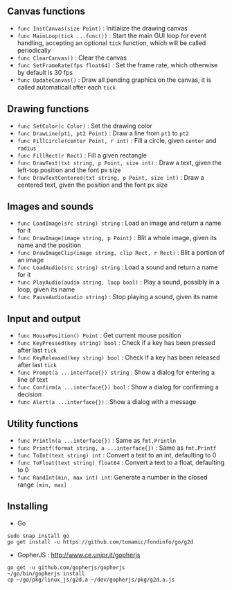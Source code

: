 ## Canvas functions

- `func InitCanvas(size Point)` : Initialize the drawing canvas
- `func MainLoop(tick ...func())` : Start the main GUI loop for event handling, accepting an optional `tick` function, which will be called periodically
- `func ClearCanvas()` : Clear the canvas
- `func SetFrameRate(fps float64)` : Set the frame rate, which otherwise by default is 30 fps
- `func UpdateCanvas()` : Draw all pending graphics on the canvas, it is called automaticall after each `tick`

## Drawing functions

- `func SetColor(c Color)` : Set the drawing color
- `func DrawLine(pt1, pt2 Point)` : Draw a line from `pt1` to `pt2`
- `func FillCircle(center Point, r int)` : Fill a circle, given `center` and `radius`
- `func FillRect(r Rect)` : Fill a given rectangle
- `func DrawText(txt string, p Point, size int)` : Draw a text, given the left-top position and the font px size
- `func DrawTextCentered(txt string, p Point, size int)` : Draw a centered text, given the position and the font px size

## Images and sounds

- `func LoadImage(src string) string` : Load an image and return a name for it
- `func DrawImage(image string, p Point)` : Blit a whole image, given its name and the position
- `func DrawImageClip(image string, clip Rect, r Rect)` : Blit a portion of an image
- `func LoadAudio(src string) string` : Load a sound and return a name for it
- `func PlayAudio(audio string, loop bool)` : Play a sound, possibly in a loop, given its name
- `func PauseAudio(audio string)` : Stop playing a sound, given its name

## Input and output

- `func MousePosition() Point` : Get current mouse position
- `func KeyPressed(key string) bool` : Check if a key has been pressed after last `tick`
- `func KeyReleased(key string) bool` : Check if a key has been released after last `tick`
- `func Prompt(a ...interface{}) string` : Show a dialog for entering a line of text
- `func Confirm(a ...interface{}) bool` : Show a dialog for confirming a decision
- `func Alert(a ...interface{})` : Show a dialog with a message

## Utility functions

- `func Println(a ...interface{})` : Same as `fmt.Println`
- `func Printf(format string, a ...interface{})` : Same as `fmt.Printf`
- `func ToInt(text string) int` : Convert a text to an int, defaulting to 0
- `func ToFloat(text string) float64` : Convert a text to a float, defaulting to 0
- `func RandInt(min, max int) int`: Generate a number in the closed range `[min, max]`

## Installing

- Go
```
sudo snap install go
go get install -u https://github.com/tomamic/fondinfo/go/g2d
```

- GopherJS : <http://www.ce.unipr.it/gopherjs>
```
go get -u github.com/gopherjs/gopherjs
~/go/bin/gopherjs install
cp ~/go/pkg/linux_js/g2d.a ~/dev/gopherjs/pkg/g2d.a.js
```
